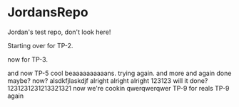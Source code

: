 # JordansRepo
Jordan's test repo, don't look here!

Starting over for TP-2.

now for TP-3.

and now TP-5
cool beaaaaaaaaaans.
trying again.
and more
and again
done maybe?
now?
alsdkfjlaskdjf
alright alright alright
123123
will it done?
1231231231213321321
now we're cookin
qwerqwerqwer
TP-9 for reals
TP-9 again